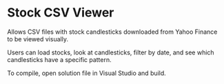 # Stock CSV Viewer

Allows CSV files with stock candlesticks downloaded from Yahoo Finance to be viewed visually.

Users can load stocks, look at candlesticks, filter by date, and see which candlesticks have a specific pattern.

To compile, open solution file in Visual Studio and build.
